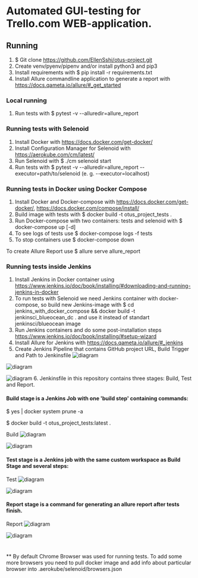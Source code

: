 # Automated GUI-testing for Trello.com WEB-application.

## Running
1. $ Git clone https://github.com/EllenSshi/otus-project.git
2. Create venv/pyenv/pipenv and/or install python3 and pip3
3. Install requirements with $ pip install -r requirements.txt
4. Install Allure commandline application to generate a report with https://docs.qameta.io/allure/#_get_started
### Local running
1. Run tests with $ pytest -v --alluredir=allure_report

### Running tests with Selenoid
1. Install Docker with https://docs.docker.com/get-docker/
2. Install Configuration Manager for Selenoid with https://aerokube.com/cm/latest/
3. Run Selenoid with $ ./cm selenoid start
4. Run tests with $ pytest -v --alluredir=allure_report --executor=path/to/selenoid (e. g. --executor=localhost)

### Running tests in Docker using Docker Compose
1. Install Docker and Docker-compose with https://docs.docker.com/get-docker/, https://docs.docker.com/compose/install/
2. Build image with tests with $ docker build -t otus_project_tests .
3. Run Docker-compose with two containers: tests and selenoid with $ docker-compose up [-d]
4. To see logs of tests use $ docker-compose logs -f tests
5. To stop containers use $ docker-compose down

To create Allure Report use $ allure serve allure_report

### Running tests inside Jenkins
1. Install Jenkins in Docker container using https://www.jenkins.io/doc/book/installing/#downloading-and-running-jenkins-in-docker
2. To run tests with Selenoid we need Jenkins container with docker-compose, so build new Jenkins-image
with $ cd jenkins_with_docker_compose && docker build -t jenkinsci_blueocean_dc . and use it instead of standart jenkinsci/blueocean image
3. Run Jenkins containers and do some post-installation steps https://www.jenkins.io/doc/book/installing/#setup-wizard
4. Install Allure for Jenkins with https://docs.qameta.io/allure/#_jenkins
5. Create Jenkins Pipeline that contains GitHub project URL, Build Trigger and Path to Jenkinsfile
![diagram](screenshots/Pipeline_1.png)

![diagram](screenshots/Pipeline_2.png)

![diagram](screenshots/Pipeline_3.png)
6. Jenkinsfile in this repository contains three stages: Build, Test and Report.
#### Build stage is a Jenkins Job with one 'build step' containing commands:
$ yes | docker system prune -a
    
$ docker build -t otus_project_tests:latest .
    
Build
![diagram](screenshots/Build_job_1.png)

![diagram](screenshots/Build_job_2.png)

#### Test stage is a Jenkins job with the same custom workspace as Build Stage and several steps:
    
Test
![diagram](screenshots/Test_job_1.png)

![diagram](screenshots/Test_job_2.png)
    
#### Report stage is a command for generating an allure report after tests finish.
    
Report
![diagram](screenshots/Pipeline_status.png)
    
![diagram](screenshots/Allure_report_with_screenshot.png)
 

#
** By default Chrome Browser was used for running tests. To add some more browsers you need to pull docker image 
and add info about particular browser into .aerokube/selenoid/browsers.json